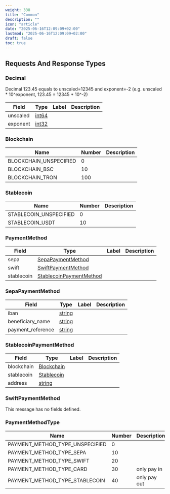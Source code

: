 ```yaml
---
weight: 338
title: "Common"
description: ""
icon: "article"
date: "2025-06-16T12:09:09+02:00"
lastmod: "2025-06-16T12:09:09+02:00"
draft: false
toc: true
---
```



 <!-- end services -->


 <!-- end services -->


##  Requests And Response Types


<a name="tzero-v1-common-Decimal"></a>

### Decimal
Decimal 123.45 equals to unscaled=12345 and exponent=-2 (e.g. unscaled * 10^exponent, 123.45 = 12345 * 10^-2)


| Field | Type | Label | Description |
| ----- | ---- | ----- | ----------- |
| unscaled | [int64](#int64) |  |  |
| exponent | [int32](#int32) |  |  |






 <!-- end messages -->


<a name="tzero-v1-common-Blockchain"></a>

### Blockchain


| Name | Number | Description |
| ---- | ------ | ----------- |
| BLOCKCHAIN_UNSPECIFIED | 0 |  |
| BLOCKCHAIN_BSC | 10 |  |
| BLOCKCHAIN_TRON | 100 |  |



<a name="tzero-v1-common-Stablecoin"></a>

### Stablecoin


| Name | Number | Description |
| ---- | ------ | ----------- |
| STABLECOIN_UNSPECIFIED | 0 |  |
| STABLECOIN_USDT | 10 |  |


 <!-- end enums -->



<a name="tzero-v1-common-PaymentMethod"></a>

### PaymentMethod



| Field | Type | Label | Description |
| ----- | ---- | ----- | ----------- |
| sepa | [SepaPaymentMethod](#tzero-v1-common-SepaPaymentMethod) |  |  |
| swift | [SwiftPaymentMethod](#tzero-v1-common-SwiftPaymentMethod) |  |  |
| stablecoin | [StablecoinPaymentMethod](#tzero-v1-common-StablecoinPaymentMethod) |  |  |







<a name="tzero-v1-common-SepaPaymentMethod"></a>

### SepaPaymentMethod



| Field | Type | Label | Description |
| ----- | ---- | ----- | ----------- |
| iban | [string](#string) |  |  |
| beneficiary_name | [string](#string) |  |  |
| payment_reference | [string](#string) |  |  |







<a name="tzero-v1-common-StablecoinPaymentMethod"></a>

### StablecoinPaymentMethod



| Field | Type | Label | Description |
| ----- | ---- | ----- | ----------- |
| blockchain | [Blockchain](#tzero-v1-common-Blockchain) |  |  |
| stablecoin | [Stablecoin](#tzero-v1-common-Stablecoin) |  |  |
| address | [string](#string) |  |  |







<a name="tzero-v1-common-SwiftPaymentMethod"></a>

### SwiftPaymentMethod



This message has no fields defined.





 <!-- end messages -->


<a name="tzero-v1-common-PaymentMethodType"></a>

### PaymentMethodType


| Name | Number | Description |
| ---- | ------ | ----------- |
| PAYMENT_METHOD_TYPE_UNSPECIFIED | 0 |  |
| PAYMENT_METHOD_TYPE_SEPA | 10 |  |
| PAYMENT_METHOD_TYPE_SWIFT | 20 |  |
| PAYMENT_METHOD_TYPE_CARD | 30 | only pay in |
| PAYMENT_METHOD_TYPE_STABLECOIN | 40 | only pay out |


 <!-- end enums -->

